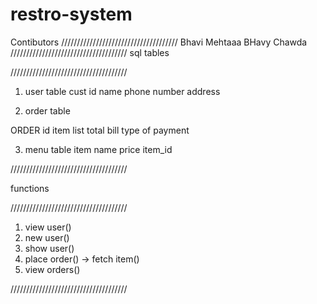 # restro-system

Contibutors
/////////////////////////////////////
Bhavi Mehtaaa
BHavy Chawda
/////////////////////////////////////
sql tables

/////////////////////////////////////

1. user table
cust id
name
phone number
address

2. order table

ORDER id
item list
total bill
type of payment

3. menu table 
item name
price
item_id 

/////////////////////////////////////

functions

/////////////////////////////////////

1. view user()
2. new user()
3. show user()
4. place order() -> fetch item()
5. view orders()

/////////////////////////////////////
